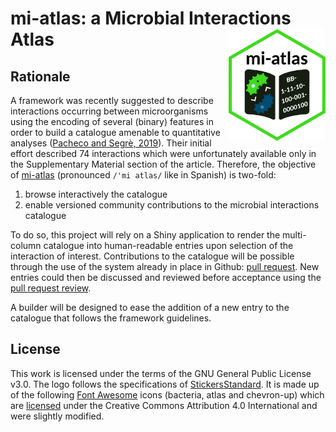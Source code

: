# mi-atlas: a Microbial Interactions Atlas <img src="logo.png" align="right" width="155" height="179"/>

## Rationale

A framework was recently suggested to describe interactions occurring between microorganisms using the encoding of several (binary) features in order to build a catalogue amenable to quantitative analyses ([Pacheco and Segrè, 2019](https://doi.org/10.1093/femsle/fnz125)).
Their initial effort described 74 interactions which were unfortunately available only in the Supplementary Material section of the article.
Therefore, the objective of [mi-atlas](https://github.com/cpauvert/mi-atlas) (pronounced `/'mi atlas/` like in Spanish) is two-fold:

1. browse interactively the catalogue
2. enable versioned community contributions to the microbial interactions catalogue

To do so, this project will rely on a Shiny application to render the multi-column catalogue into human-readable entries upon selection of the interaction of interest.
Contributions to the catalogue will be possible through the use of the system already in place in Github: [pull request](https://docs.github.com/en/github/collaborating-with-issues-and-pull-requests/about-pull-requests).
New entries could then be discussed and reviewed before acceptance using the [pull request review](https://docs.github.com/en/github/collaborating-with-issues-and-pull-requests/about-pull-request-reviews#about-pull-request-reviews).

A builder will be designed to ease the addition of a new entry to the catalogue that follows the framework guidelines.

## License

This work is licensed under the terms of the GNU General Public License v3.0. The logo follows the specifications of [StickersStandard](https://github.com/terinjokes/StickersStandard). It is made up of the following [Font Awesome](https://fontawesome.com) icons (bacteria, atlas and chevron-up) which are [licensed](https://fontawesome.com/license) under the Creative Commons Attribution 4.0 International and were slightly modified.
